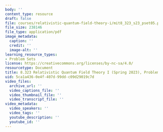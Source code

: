 ```yaml
---
body: ''
content_type: resource
draft: false
file: courses/relativistic-quantum-field-theory-i/mit8_323_s23_pset05.pdf
file_size: 238146
file_type: application/pdf
image_metadata:
  caption: ''
  credit: ''
  image-alt: ''
learning_resource_types:
- Problem Sets
license: https://creativecommons.org/licenses/by-nc-sa/4.0/
resourcetype: Document
title: 8.323 Relativistic Quantum Field Theory I (Spring 2023), Problem Set 5
uid: 5ca1a436-0e4f-407d-99dd-c09d29019c7d
video_files:
  archive_url: ''
  video_captions_file: ''
  video_thumbnail_file: ''
  video_transcript_file: ''
video_metadata:
  video_speakers: ''
  video_tags: ''
  youtube_description: ''
  youtube_id: ''
---
```


